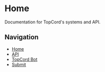 # Home

Documentation for TopCord's systems and API.

## Navigation
- [Home](/README.md)
- [API](API.md)
- [TopCord Bot](Bot.md)
- [Submit](Submit.md)
